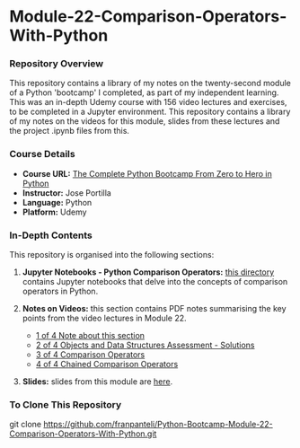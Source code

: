 # Module-22-Comparison-Operators-With-Python

### Repository Overview

This repository contains a library of my notes on the twenty-second module of a Python 'bootcamp' I completed, as part of my independent learning. This was an in-depth Udemy course with 156 video lectures and exercises, to be completed in a Jupyter environment. This repository contains a library of my notes on the videos for this module, slides from these lectures and the project .ipynb files from this.

### Course Details
- **Course URL:** [The Complete Python Bootcamp From Zero to Hero in Python](https://www.udemy.com/course/complete-python-bootcamp/?couponCode=ST18MT62524)
- **Instructor:** Jose Portilla
- **Language:** Python
- **Platform:** Udemy

### In-Depth Contents
This repository is organised into the following sections:

1. **Jupyter Notebooks - Python Comparison Operators:**
   [this directory](https://github.com/franpanteli/Python-Bootcamp-Module-22-Comparison-Operators-With-Python/tree/main/Jupyter%20Notebooks%20-%20Python%20Comparison%20Operators) contains Jupyter notebooks that delve into the concepts of comparison operators in Python.

2. **Notes on Videos:**
   this section contains PDF notes summarising the key points from the video lectures in Module 22.
   - [1 of 4 Note about this section](https://github.com/franpanteli/Python-Bootcamp-Module-22-Comparison-Operators-With-Python/blob/main/Notes%20on%20Videos%20-%20Module%2022%20Comparison%20Operators%20With%20Python/1%20of%204%20Note%20about%20this%20section.pdf)
   - [2 of 4 Objects and Data Structures Assessment - Solutions](https://github.com/franpanteli/Python-Bootcamp-Module-22-Comparison-Operators-With-Python/blob/main/Notes%20on%20Videos%20-%20Module%2022%20Comparison%20Operators%20With%20Python/2%20of%204%20Objects%20and%20Data%20Structures%20Assessment%20-%20Solutions.pdf)
   - [3 of 4 Comparison Operators](https://github.com/franpanteli/Python-Bootcamp-Module-22-Comparison-Operators-With-Python/blob/main/Notes%20on%20Videos%20-%20Module%2022%20Comparison%20Operators%20With%20Python/3%20of%204%20Comparison%20Operators.pdf)
   - [4 of 4 Chained Comparison Operators](https://github.com/franpanteli/Python-Bootcamp-Module-22-Comparison-Operators-With-Python/blob/main/Notes%20on%20Videos%20-%20Module%2022%20Comparison%20Operators%20With%20Python/4%20of%204%20Chained%20Comparison%20Operators.pdf)

3. **Slides:**
   slides from this module are [here](https://github.com/franpanteli/Python-Bootcamp-Module-22-Comparison-Operators-With-Python/blob/main/Python%20Comparison%20Operators%20Slides.pdf).

### To Clone This Repository
git clone https://github.com/franpanteli/Python-Bootcamp-Module-22-Comparison-Operators-With-Python.git